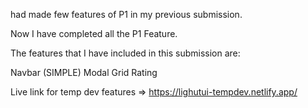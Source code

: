  had made few features of P1 in my previous submission.

Now I have completed all the P1 Feature.

The features that I have included in this submission are:

Navbar (SIMPLE)
Modal
Grid
Rating

Live link for temp dev features => https://lighutui-tempdev.netlify.app/
